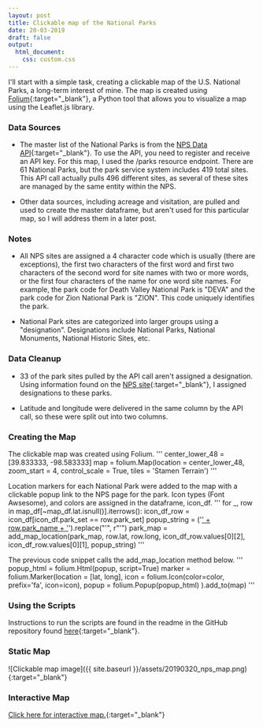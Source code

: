 ```yaml
---
layout: post
title: Clickable map of the National Parks
date: 20-03-2019
draft: false
output:
  html_document:
    css: custom.css
---
```


I'll start with a simple task, creating a clickable map of the U.S. National Parks, a long-term interest of mine. The map is created using [Folium](https://python-visualization.github.io/folium/){:target="_blank"}, a Python tool that allows you to visualize a map using the Leaflet.js library.

### Data Sources
* The master list of the National Parks is from the [NPS Data API](https://www.nps.gov/subjects/digital/nps-data-api.htm){:target="_blank"}. To use the API, you need to register and receive an API key. For this map, I used the /parks resource endpoint. There are 61 National Parks, but the park service system includes 419 total sites. This API call actually pulls 496 different sites, as several of these sites are managed by the same entity within the NPS.

* Other data sources, including acreage and visitation, are pulled and used to create the master dataframe, but aren't used for this particular map, so I will address them in a later post.

### Notes
* All NPS sites are assigned a 4 character code which is usually (there are exceptions), the first two characters of the first word and first two characters of the second word for site names with two or more words, or the first four characters of the name for one word site names. For example, the park code for Death Valley National Park is "DEVA" and the park code for Zion National Park is "ZION". This code uniquely identifies the park.

* National Park sites are categorized into larger groups using a "designation". Designations include National Parks, National Monuments, National Historic Sites, etc.

### Data Cleanup
* 33 of the park sites pulled by the API call aren't assigned a designation. Using information found on the [NPS site](https://www.nps.gov/articles/nps-designations.htm){:target="_blank"}, I assigned designations to these parks.

* Latitude and longitude were delivered in the same column by the API call, so these were split out into two columns.

### Creating the Map
The clickable map was created using Folium.
'''
    center_lower_48 = [39.833333, -98.583333]
    map = folium.Map(location = center_lower_48,
                     zoom_start = 4,
                     control_scale = True,
                     tiles = 'Stamen Terrain')
'''

Location markers for each National Park were added to the map with a clickable popup link to the NPS page for the park. Icon types (Font Awsesome), and colors are assigned in the dataframe, icon_df.
'''
    for _, row in map_df[~map_df.lat.isnull()].iterrows():
        icon_df_row = icon_df[icon_df.park_set == row.park_set]
        popup_string = ('<a href="'
                        + 'https://www.nps.gov/' + row.park_code
                        + '" target="_blank">'
                        + row.park_name + '</a>').replace("'", r"\'")
        park_map = add_map_location(park_map, row.lat, row.long,
                                    icon_df_row.values[0][2],
                                    icon_df_row.values[0][1],
                                    popup_string)
'''

The previous code snippet calls the add_map_location method below.
'''
    popup_html = folium.Html(popup, script=True)
    marker = folium.Marker(location = [lat, long],
                           icon = folium.Icon(color=color,
                                              prefix='fa',
                                              icon=icon),
                           popup = folium.Popup(popup_html)
                           ).add_to(map)
'''

### Using the Scripts
Instructions to run the scripts are found in the readme in the GitHub repository found [here](https://github.com/goodmorningdata/nps){:target="_blank"}.

### Static Map
![Clickable map image]({{ site.baseurl }}/assets/20190320_nps_map.png){:target="_blank"}

### Interactive Map
[Click here for interactive map.](https://goodmorningdata.github.io/assets/nps_parks_map.html){:target="_blank"}
